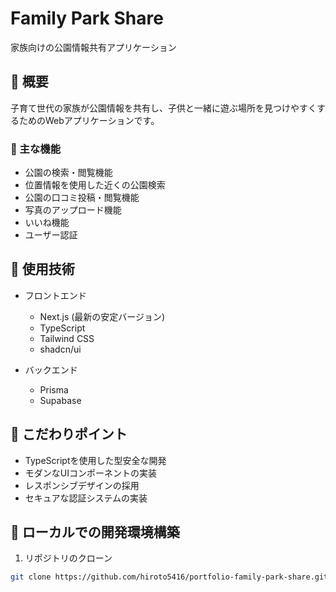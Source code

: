 # Family Park Share

家族向けの公園情報共有アプリケーション

## 📝 概要

子育て世代の家族が公園情報を共有し、子供と一緒に遊ぶ場所を見つけやすくするためのWebアプリケーションです。

### 🌟 主な機能

- 公園の検索・閲覧機能
- 位置情報を使用した近くの公園検索
- 公園の口コミ投稿・閲覧機能
- 写真のアップロード機能
- いいね機能
- ユーザー認証

## 🔧 使用技術

- フロントエンド
  - Next.js (最新の安定バージョン)
  - TypeScript
  - Tailwind CSS
  - shadcn/ui

- バックエンド
  - Prisma
  - Supabase

## 💫 こだわりポイント

- TypeScriptを使用した型安全な開発
- モダンなUIコンポーネントの実装
- レスポンシブデザインの採用
- セキュアな認証システムの実装

## 🚀 ローカルでの開発環境構築

1. リポジトリのクローン
```bash
git clone https://github.com/hiroto5416/portfolio-family-park-share.git
